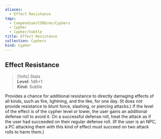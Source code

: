 ```yaml
---
aliases:
  - Effect Resistance
tags:
  - Compendium/CSRD/en/Cyphers
  - Cypher
  - Cypher/Subtle
title: Effect Resistance
collection: Cyphers
kind: Cypher
---
```

## Effect Resistance  
>[!info] Stats  
> **Level:** 1d6+1  
> **Kind:** Subtle
  
Provides a chance for additional resistance to directly damaging effects of all kinds, such as fire, lightning, and the like, for one day. (It does not provide resistance to blunt force, slashing, or piercing attacks.) If the level of the effect is of the cypher level or lower, the user gains an additional defense roll to avoid it. On a successful defense roll, treat the attack as if the user had succeeded on their regular defense roll. (If the user is an NPC, a PC attacking them with this kind of effect must succeed on two attack rolls to harm them.)